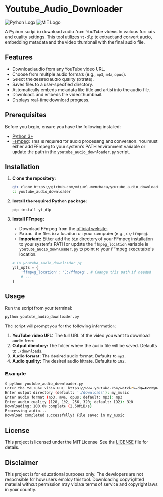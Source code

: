 # Youtube_Audio_Downloader
![Python Logo](https://img.shields.io/badge/Python-3.12%252B-blue)
![MIT Logo](https://img.shields.io/badge/License-MIT-green)


A Python script to download audio from YouTube videos in various formats and quality settings. This tool utilizes `yt-dlp` to extract and convert audio, embedding metadata and the video thumbnail with the final audio file.

## Features

-   Download audio from any YouTube video URL.
-   Choose from multiple audio formats (e.g., `mp3`, `m4a`, `opus`).
-   Select the desired audio quality (bitrate).
-   Saves files to a user-specified directory.
-   Automatically embeds metadata like title and artist into the audio file.
-   Downloads and embeds the video thumbnail.
-   Displays real-time download progress.

## Prerequisites

Before you begin, ensure you have the following installed:

-   [Python 3+](https://www.python.org/downloads/)
-   [FFmpeg](https://ffmpeg.org/download.html): This is required for audio processing and conversion. You must either add FFmpeg to your system's PATH environment variable or update the path in the `youtube_audio_downloader.py` script.

## Installation

1.  **Clone the repository:**
    ```bash
    git clone https://github.com/miguel-menchaca/youtube_audio_downloader.git
    cd youtube_audio_downloader
    ```

2.  **Install the required Python package:**
    ```bash
    pip install yt_dlp
    ```

3.  **Install FFmpeg:**
    -   Download FFmpeg from the [official website](https://ffmpeg.org/download.html).
    -   Extract the files to a location on your computer (e.g., `C:/ffmpeg`).
    -   **Important:** Either add the `bin` directory of your FFmpeg installation to your system's PATH or update the `ffmpeg_location` variable in `youtube_audio_downloader.py` to point to your FFmpeg executable's location.

    ```python
    # In youtube_audio_downloader.py
    ydl_opts = {
        'ffmpeg_location': 'C:/ffmpeg', # Change this path if needed
        # ...
    }
    ```

## Usage

Run the script from your terminal:

```bash
python youtube_audio_downloader.py
```

The script will prompt you for the following information:
1.  **YouTube video URL:** The full URL of the video you want to download audio from.
2.  **Output directory:** The folder where the audio file will be saved. Defaults to `./downloads`.
3.  **Audio format:** The desired audio format. Defaults to `mp3`.
4.  **Audio quality:** The desired audio bitrate. Defaults to `192`.

### Example

```bash
$ python youtube_audio_downloader.py
Enter the YouTube video URL: https://www.youtube.com/watch?v=dQw4w9WgXcQ
Enter output directory (default: './downloads'): my_music
Enter audio format (mp3, m4a, opus; default: mp3): mp3
Enter audio quality (128, 192, 256, 320; default: 192): 320
Downloading: 100.0% complete (2.50MiB/s)
Processing audio...
Download completed successfully! File saved in my_music
```

## License

This project is licensed under the MIT License. See the [LICENSE](LICENSE) file for details.

## Disclaimer

This project is for educational purposes only. The developers are not responsible for how users employ this tool. Downloading copyrighted material without permission may violate terms of service and copyright laws in your country.
